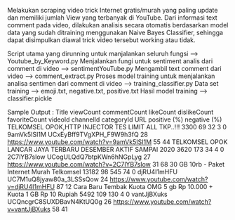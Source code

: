 Melakukan scraping video trick Internet gratis/murah yang paling update dan memiliki jumlah View yang terbanyak di YouTube. 
Dari informasi text comment pada video, dilakukan analisis secara otomatis berdasarkan model data yang sudah ditraining menggunakan Naive Bayes Classifier, sehingga dapat disimpulkan diawal trick video tersebut working atau tidak.

Script utama yang dirunning untuk manjalankan seluruh fungsi --> Youtube_by_Keyword.py 
Menjalankan fungi untuk sentiment analis dari comment di video --> sentimentYouTube.py
Mengambil text comment dari video --> comment_extract.py
Proses model training untuk menjalankan analisa sentimen dari comment di video --> training_classifier.py
Data set training --> emoji.txt, negative.txt, positive.txt
Hasil model training --> classifier.pickle


Sample Output :
Title	viewCount	commentCount	likeCount	dislikeCount	favoriteCount	videoId	channelId	categoryId	URL	positive (%)	negative (%)
TELKOMSEL OPOK,HTTP INJECTOR TES LIMIT ALL TKP..!!!	3300	69	32	3	0	9amVk5ISI1M	UCxEyBff9TVgXPH_F9W9h3fQ	28	https://www.youtube.com/watch?v=9amVk5ISI1M	55	44
TELKOMSEL OPOK LANCAR JAYA TERBARU DESEMBER AKTIF SAMPAI 2020	3620	173	34	4	0	2C7lYB7slow	UCogULQdQ7btpKWn6hNGpLyg	27	https://www.youtube.com/watch?v=2C7lYB7slow	31	68
30 GB 10rb - Paket Internet Murah Telkomsel	13182	98	545	74	0	djRU4I1mHFU	UC7M1uQ8jyaw80a_3LSSsQow	24	https://www.youtube.com/watch?v=djRU4I1mHFU	87	12
Cara Baru Tembak Kuota OMG 5 gb Rp 10.000 + Kuota 1 GB Rp 10 Rupiah	5492	109	130	4	0	vantJjBXuks	UCQncgrC8SUXDBavN4KtUQ0g	26	https://www.youtube.com/watch?v=vantJjBXuks	58	41
